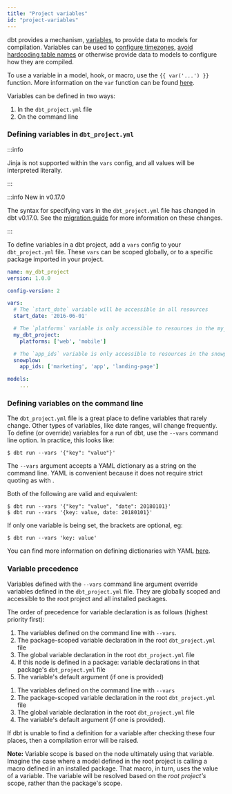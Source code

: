 ```yaml
---
title: "Project variables"
id: "project-variables"
---
```


dbt provides a mechanism, [variables](/reference/dbt-jinja-functions/var), to provide data to models for
compilation. Variables can be used to [configure timezones](https://github.com/dbt-labs/snowplow/blob/0.3.9/dbt_project.yml#L22),
[avoid hardcoding table names](https://github.com/dbt-labs/quickbooks/blob/v0.1.0/dbt_project.yml#L23)
or otherwise provide data to models to configure how they are compiled.

To use a variable in a model, hook, or macro, use the `{{ var('...') }}` function. More information on the `var` function can be found [here](/reference/dbt-jinja-functions/var).

Variables can be defined in two ways:

1. In the `dbt_project.yml` file
2. On the command line

### Defining variables in `dbt_project.yml`


:::info

Jinja is not supported within the `vars` config, and all values will be interpreted literally.

:::

:::info New in v0.17.0

The syntax for specifying vars in the `dbt_project.yml` file has changed in
dbt v0.17.0. See the [migration guide](/guides/migration/versions)
for more information on these changes.

:::

To define variables in a dbt project, add a `vars` config to your `dbt_project.yml` file.
These `vars` can be scoped globally, or to a specific package imported in your
project.

<File name='dbt_project.yml'>

```yaml
name: my_dbt_project
version: 1.0.0

config-version: 2

vars:
  # The `start_date` variable will be accessible in all resources
  start_date: '2016-06-01'

  # The `platforms` variable is only accessible to resources in the my_dbt_project project
  my_dbt_project:
    platforms: ['web', 'mobile']

  # The `app_ids` variable is only accessible to resources in the snowplow package
  snowplow:
    app_ids: ['marketing', 'app', 'landing-page']

models:
    ...
```

</File>

### Defining variables on the command line

The `dbt_project.yml` file is a great place to define variables that rarely
change. Other types of variables, like date ranges, will change frequently. To
define (or override) variables for a run of dbt, use the `--vars` command line
option. In practice, this looks like:

```
$ dbt run --vars '{"key": "value"}'
```

The `--vars` argument accepts a YAML dictionary as a string on the command line.
YAML is convenient because it does not require strict quoting as with <Term id="json" />.

Both of the following are valid and equivalent:

```
$ dbt run --vars '{"key": "value", "date": 20180101}'
$ dbt run --vars '{key: value, date: 20180101}'
```

If only one variable is being set, the brackets are optional, eg:

```
$ dbt run --vars 'key: value'
```

You can find more information on defining dictionaries with YAML [here](https://github.com/Animosity/CraftIRC/wiki/Complete-idiot%27s-introduction-to-yaml).

### Variable precedence

Variables defined with the `--vars` command line argument override variables defined in the `dbt_project.yml` file. They are globally scoped and accessible to the root project and all installed packages.

The order of precedence for variable declaration is as follows (highest priority first):

<VersionBlock firstVersion="1.6">

1. The variables defined on the command line with `--vars`.
2. The package-scoped variable declaration in the root `dbt_project.yml` file
3. The global variable declaration in the root `dbt_project.yml` file
4. If this node is defined in a package: variable declarations in that package's `dbt_project.yml` file
5. The variable's default argument (if one is provided)

</VersionBlock>

<VersionBlock lastVersion="1.5">

1. The variables defined on the command line with `--vars`
2. The package-scoped variable declaration in the root `dbt_project.yml` file
3. The global variable declaration in the root `dbt_project.yml` file
4. The variable's default argument (if one is provided).

</VersionBlock>

If dbt is unable to find a definition for a variable after checking these four places, then a compilation error will be raised.

**Note:** Variable scope is based on the node ultimately using that variable. Imagine the case where a model defined in the root project is calling a macro defined in an installed package. That macro, in turn, uses the value of a variable. The variable will be resolved based on the _root project's_ scope, rather than the package's scope.

<Snippet src="discourse-help-feed-header" />
<DiscourseHelpFeed tags="variables"/>

